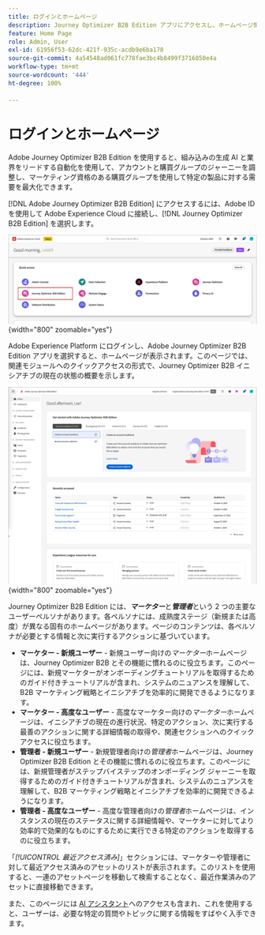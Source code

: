 ```yaml
---
title: ログインとホームページ
description: Journey Optimizer B2B Edition アプリにアクセスし、ホームページ情報を使用する方法について説明します。
feature: Home Page
role: Admin, User
exl-id: 61956f53-62dc-421f-935c-acdb9e6ba178
source-git-commit: 4a54548ad061fc778fae3bc4b8499f3716850e4a
workflow-type: tm+mt
source-wordcount: '444'
ht-degree: 100%

---
```


# ログインとホームページ

Adobe Journey Optimizer B2B Edition を使用すると、組み込みの生成 AI と業界をリードする自動化を使用して、アカウントと購買グループのジャーニーを調整し、マーケティング資格のある購買グループを使用して特定の製品に対する需要を最大化できます。

<!-- Requirements?
-->
[!DNL Adobe Journey Optimizer B2B Edition] にアクセスするには、Adobe ID を使用して Adobe Experience Cloud に接続し、[!DNL Journey Optimizer B2B Edition] を選択します。

![Adobe Experience Platform アプリ](./assets/experience-cloud-apps.png){width="800" zoomable="yes"}

Adobe Experience Platform にログインし、Adobe Journey Optimizer B2B Edition アプリを選択すると、ホームページが表示されます。このページでは、<!-- refined insights and-->関連モジュールへのクイックアクセス<!-- It also provides information about the ideal next action to take and where to find the comprehensive set of tutorials and documentation. -->の形式で、Journey Optimizer B2B イニシアチブの現在の状態の概要を示します。

![Journey Optimizer B2B Edition ホームページ](./assets/home-page.png){width="800" zoomable="yes"}

Journey Optimizer B2B Edition には、_**マーケター**_&#x200B;と&#x200B;_**管理者**_&#x200B;という 2 つの主要なユーザーペルソナがあります。各ペルソナには、成熟度ステージ（新規または高度）が異なる固有のホームページがあります。ページのコンテンツは、各ペルソナが必要とする情報と次に実行するアクションに基づいています。

* **マーケター - 新規ユーザー** - 新規ユーザー向けの&#x200B;_マーケター_&#x200B;ホームページは、Journey Optimizer B2B とその機能に慣れるのに役立ちます。このページには、新規マーケターがオンボーディングチュートリアルを取得するためのガイド付きチュートリアルが含まれ、システムのニュアンスを理解して、B2B マーケティング戦略とイニシアチブを効率的に開発できるようになります。
* **マーケター - 高度なユーザー** - 高度なマーケター向けの&#x200B;_マーケター_&#x200B;ホームページは、イニシアチブの現在の進行状況、特定のアクション、次に実行する最善のアクションに関する詳細情報の取得や、関連セクションへのクイックアクセスに役立ちます。
* **管理者 - 新規ユーザー** - 新規管理者向けの&#x200B;_管理者_&#x200B;ホームページは、Journey Optimizer B2B Edition とその機能に慣れるのに役立ちます。このページには、新規管理者がステップバイステップのオンボーディング ジャーニーを取得するためのガイド付きチュートリアルが含まれ、システムのニュアンスを理解して、B2B マーケティング戦略とイニシアチブを効率的に開発できるようになります。
* **管理者 - 高度なユーザー** - 高度な管理者向けの&#x200B;_管理者_&#x200B;ホームページは、インスタンスの現在のステータスに関する詳細情報や、マーケターに対してより効率的で効果的なものにするために実行できる特定のアクションを取得するのに役立ちます。

「_[!UICONTROL 最近アクセス済み]_」セクションには、マーケターや管理者に対して最近アクセス済みのアセットのリストが表示されます。このリストを使用すると、一連のアセットページを移動して検索することなく、最近作業済みのアセットに直接移動できます。

また、このページには [AI アシスタント](./ai-assistant/ai-assistant-overview.md)へのアクセスも含まれ、これを使用すると、ユーザーは、必要な特定の質問やトピックに関する情報をすばやく入手できます。<!-- and to obtain specific recommendations for their challenges or objectives-->

<!-- 

## Marketer - new user

The Marketer home page for a new user consists of three rows that assist the marketer in getting accustomed to Journey Optimizer B2B and its capabilities. It also provides a view of the latest journeys that have been created, which can serve as a starting point for a new user.

The first row consists of a guided walkthrough for the new marketer to obtain an onboarding walkthrough so that they can understand the nuances of the system and become efficient in developing B2B marketing strategies and initiatives.

The second row consists of the recent AJO B2B journeys that have been created across the platform so that the marketer can get inspiration for the best practices to create an account journey.

The third row consists of the learning resources that can help a marketer gain more information on a specific topic.

## Marketer - advanced user

The Marketer home page for an advanced marketer consists of four rows that assists the marketer in obtaining more information on the current progress of the initiatives and on specific actions and on the next best action to be taken along with quick access to relevant sections.

The first row consists of the next set of actions that a B2B marketer can take based on the previous actions taken and the current state of the initiative, which provides a prompt for the user to make the next move that would align to the objective of the initiatives and help them reach the goals quickly.

The second row consists of the most recent assets accessed by the marketer to make it easier for the marketer to locate them and make updates to the same.

The third row consists of the Key Performance Indicators that can help the marketer gauge the overall performance of the marketing initiatives.

The fourth row consists of the learning resources that can help a marketer gain more information on a specific topic.

## Administrator - new user

The _Admin_ home page for a new administrator consists of three rows that assists the administrator in getting accustomed to Journey Optimizer B2B Edition and its capabilities, and provides a view of the latest journeys that have been created that can serve as a starting point for a new user.

The first row consists of a guided walkthrough for the new marketer to obtain a step-by-step onboarding journey to understand the nuances of the system and become efficient in developing B2B marketing strategies and initiatives with AJO B2B.

The second row consists of the recent assets used by the B2B marketers in a single table to make it easier for the administrator to know which assets are currently under focus.

The third row consists of the learning resources that would help an administrator gain more information on a specific topic.

## Administrator - advanced user

The _Admin_ home page for an advanced administrator consists of four rows that assists the administrator in obtaining more information about the current status of the instance and on specific actions that can be taken to make it more efficient and effective for the marketers.

The first row consists of the next set of actions that an administrator can take based on the previous actions taken and the current state of the instance. It serves as a prompt for the administrator to make the necessary updates to the parameters of the instances such as user permissions or any specific module configurations.

The second row consists of the recent assets used by the B2B marketers in a single table to make it easier for the administrator to know which assets are currently under focus.

The third row consists of the Key Performance Indicators that would help the administrators gauge the progress of the instance in terms of operational parameters such as users and usage.

The fourth row consists of the learning resources that would help the administrator gain more information on a specific topic.

-->